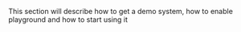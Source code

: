 This section will describe how to get a demo system, how to enable playground and how to start using it

